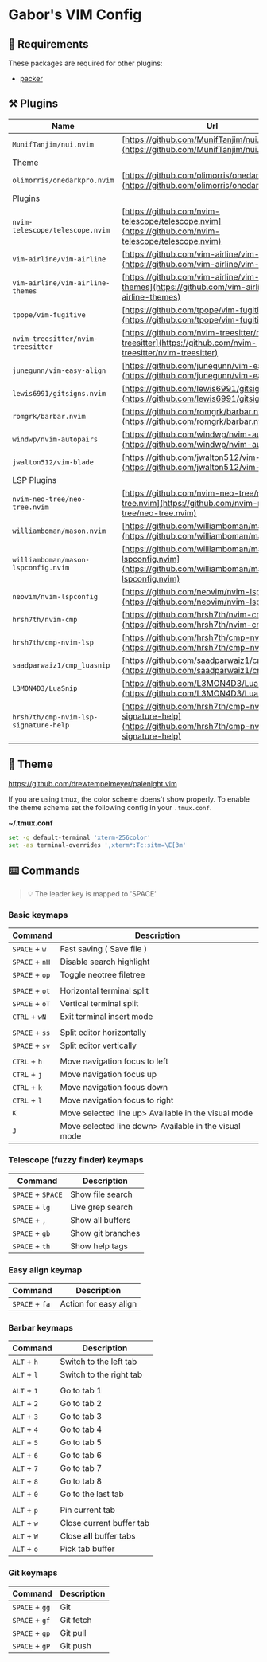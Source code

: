# Gabor's VIM Config

## 🚀 Requirements

These packages are required for other plugins:
- [packer](https://github.com/wbthomason/packer.nvim)

## ⚒️ Plugins

| Name                                    | Url                                                                                                              |
| --------------------------------------- | ---------------------------------------------------------------------------------------------------------------- |
| `MunifTanjim/nui.nvim`                  | [https://github.com/MunifTanjim/nui.nvim](https://github.com/MunifTanjim/nui.nvim)                               |
| Theme                                   |                                                                                                                  |
| `olimorris/onedarkpro.nvim`             | [https://github.com/olimorris/onedarkpro.nvim](https://github.com/olimorris/onedarkpro.nvim)                     |
| Plugins                                 |                                                                                                                  |
| `nvim-telescope/telescope.nvim`         | [https://github.com/nvim-telescope/telescope.nvim](https://github.com/nvim-telescope/telescope.nvim)             |
| `vim-airline/vim-airline`               | [https://github.com/vim-airline/vim-airline](https://github.com/vim-airline/vim-airline)                         |
| `vim-airline/vim-airline-themes`        | [https://github.com/vim-airline/vim-airline-themes](https://github.com/vim-airline/vim-airline-themes)           |
| `tpope/vim-fugitive`                    | [https://github.com/tpope/vim-fugitive](https://github.com/tpope/vim-fugitive)                                   |
| `nvim-treesitter/nvim-treesitter`       | [https://github.com/nvim-treesitter/nvim-treesitter](https://github.com/nvim-treesitter/nvim-treesitter)         |
| `junegunn/vim-easy-align`               | [https://github.com/junegunn/vim-easy-align](https://github.com/junegunn/vim-easy-align)                         |
| `lewis6991/gitsigns.nvim`               | [https://github.com/lewis6991/gitsigns.nvim](https://github.com/lewis6991/gitsigns.nvim)                         |
| `romgrk/barbar.nvim`                    | [https://github.com/romgrk/barbar.nvim](https://github.com/romgrk/barbar.nvim)                                   |
| `windwp/nvim-autopairs`                 | [https://github.com/windwp/nvim-autopairs](https://github.com/windwp/nvim-autopairs)                             |
| `jwalton512/vim-blade`                  | [https://github.com/jwalton512/vim-blade](https://github.com/jwalton512/vim-blade)                               |
| LSP Plugins                             |                                                                                                                  |
| `nvim-neo-tree/neo-tree.nvim`           | [https://github.com/nvim-neo-tree/neo-tree.nvim](https://github.com/nvim-neo-tree/neo-tree.nvim)                 |
| `williamboman/mason.nvim`               | [https://github.com/williamboman/mason.nvim](https://github.com/williamboman/mason.nvim)                         |
| `williamboman/mason-lspconfig.nvim`     | [https://github.com/williamboman/mason-lspconfig.nvim](https://github.com/williamboman/mason-lspconfig.nvim)     |
| `neovim/nvim-lspconfig`                 | [https://github.com/neovim/nvim-lspconfig](https://github.com/neovim/nvim-lspconfig)                             |
| `hrsh7th/nvim-cmp`                      | [https://github.com/hrsh7th/nvim-cmp](https://github.com/hrsh7th/nvim-cmp)                                       |
| `hrsh7th/cmp-nvim-lsp`                  | [https://github.com/hrsh7th/cmp-nvim-lsp](https://github.com/hrsh7th/cmp-nvim-lsp)                               |
| `saadparwaiz1/cmp_luasnip`              | [https://github.com/saadparwaiz1/cmp_luasnip](https://github.com/saadparwaiz1/cmp_luasnip)                       |
| `L3MON4D3/LuaSnip`                      | [https://github.com/L3MON4D3/LuaSnip](https://github.com/L3MON4D3/LuaSnip)                                       |
| `hrsh7th/cmp-nvim-lsp-signature-help`   | [https://github.com/hrsh7th/cmp-nvim-lsp-signature-help](https://github.com/hrsh7th/cmp-nvim-lsp-signature-help) |


## 🌙 Theme
https://github.com/drewtempelmeyer/palenight.vim


If you are using tmux, the color scheme doens't show properly.
To enable the theme schema set the following config in your `.tmux.conf`.

**~/.tmux.conf**
```bash
set -g default-terminal 'xterm-256color'
set -as terminal-overrides ',xterm*:Tc:sitm=\E[3m'
```

## ⌨️ Commands

> 💡 The leader key is mapped to 'SPACE'


### Basic keymaps

| Command             | Description                                              |
| ------------------- | -------------------------------------------------------- |
| `SPACE` + `w`       | Fast saving ( Save file )                                |
| `SPACE` + `nH`      | Disable search highlight                                 |
| `SPACE` + `op`      | Toggle neotree filetree                                  |
|                     |                                                          |
| `SPACE` + `ot`      | Horizontal terminal split                                |
| `SPACE` + `oT`      | Vertical terminal split                                  |
| `CTRL` + `wN`       | Exit terminal insert mode                                |
|                     |                                                          |
| `SPACE` + `ss`      | Split editor horizontally                                |
| `SPACE` + `sv`      | Split editor vertically                                  |
|                     |                                                          |
| `CTRL` + `h`        | Move navigation focus to left                            |
| `CTRL` + `j`        | Move navigation focus up                                 |
| `CTRL` + `k`        | Move navigation focus down                               |
| `CTRL` + `l`        | Move navigation focus to right                           |
| `K`                 | Move selected line up\> Available in the visual mode     |
| `J`                 | Move selected line down\> Available in the visual mode   |

### Telescope (fuzzy finder) keymaps

| Command             | Description                                              |
| ------------------- | -------------------------------------------------------- |
| `SPACE` + `SPACE`   | Show file search                                         |
| `SPACE` + `lg`      | Live grep search                                         |
| `SPACE` + `,`       | Show all buffers                                         |
| `SPACE` + `gb`      | Show git branches                                        |
| `SPACE` + `th`      | Show help tags                                           |


### Easy align keymap

| Command             | Description                                              |
| ------------------- | -------------------------------------------------------- |
| `SPACE` + `fa`      | Action for easy align                                    |


### Barbar keymaps

| Command             | Description                                              |
| ------------------- | -------------------------------------------------------- |
| `ALT` + `h`         | Switch to the left tab                                   |
| `ALT` + `l`         | Switch to the right tab                                  |
|                     |                                                          |
| `ALT` + `1`         | Go to tab 1                                              |
| `ALT` + `2`         | Go to tab 2                                              |
| `ALT` + `3`         | Go to tab 3                                              |
| `ALT` + `4`         | Go to tab 4                                              |
| `ALT` + `5`         | Go to tab 5                                              |
| `ALT` + `6`         | Go to tab 6                                              |
| `ALT` + `7`         | Go to tab 7                                              |
| `ALT` + `8`         | Go to tab 8                                              |
| `ALT` + `0`         | Go to the last tab                                       |
|                     |                                                          |
| `ALT` + `p`         | Pin current tab                                          |
| `ALT` + `w`         | Close current buffer tab                                 |
| `ALT` + `W`         | Close **all** buffer tabs                                |
| `ALT` + `o`         | Pick tab buffer                                          |


### Git keymaps

| Command             | Description                                              |
| ------------------- | -------------------------------------------------------- |
| `SPACE` + `gg`      | Git                                                      |
| `SPACE` + `gf`      | Git fetch                                                |
| `SPACE` + `gp`      | Git pull                                                 |
| `SPACE` + `gP`      | Git push                                                 |
